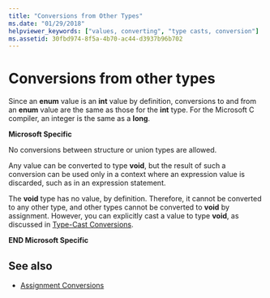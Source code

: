 ```yaml
---
title: "Conversions from Other Types"
ms.date: "01/29/2018"
helpviewer_keywords: ["values, converting", "type casts, conversion"]
ms.assetid: 30fbd974-8f5a-4b70-ac44-d3937b96b702
---
```

# Conversions from other types

Since an **enum** value is an **int** value by definition, conversions to and from an **enum** value are the same as those for the **int** type. For the Microsoft C compiler, an integer is the same as a **long**.

**Microsoft Specific**

No conversions between structure or union types are allowed.

Any value can be converted to type **void**, but the result of such a conversion can be used only in a context where an expression value is discarded, such as in an expression statement.

The **void** type has no value, by definition. Therefore, it cannot be converted to any other type, and other types cannot be converted to **void** by assignment. However, you can explicitly cast a value to type **void**, as discussed in [Type-Cast Conversions](../c-language/type-cast-conversions.md).

**END Microsoft Specific**

## See also

- [Assignment Conversions](../c-language/assignment-conversions.md)
